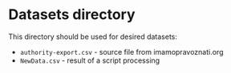 # Datasets directory

This directory should be used for desired datasets:
- `authority-export.csv` - source file from imamopravoznati.org
- `NewData.csv` - result of a script processing
